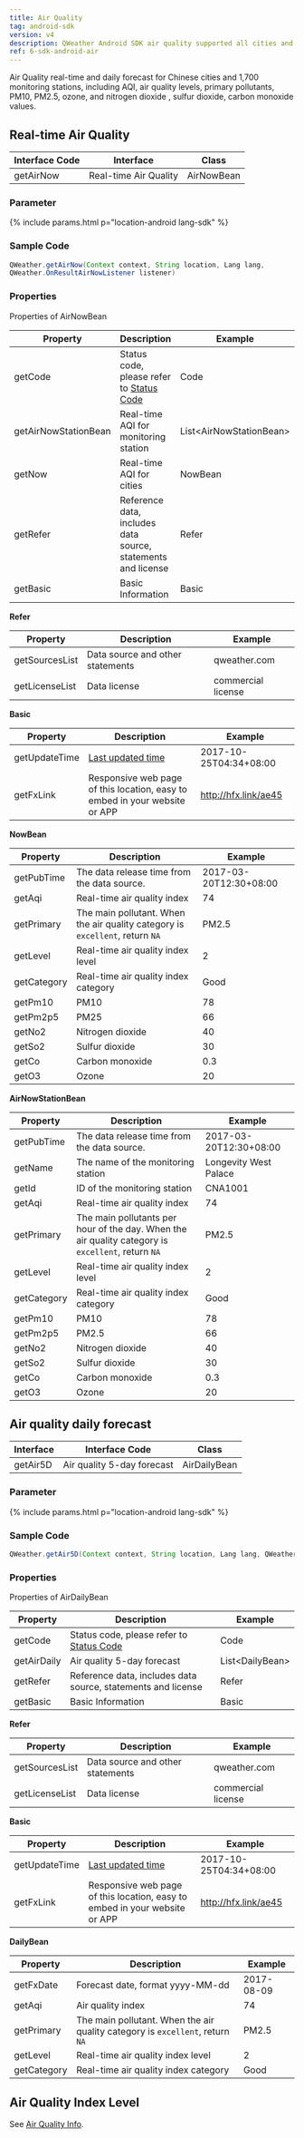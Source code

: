 ```yaml
---
title: Air Quality
tag: android-sdk
version: v4
description: QWeather Android SDK air quality supported all cities and 1700+ monitoring stations in China.
ref: 6-sdk-android-air
---
```


Air Quality real-time and daily forecast for Chinese cities and 1,700 monitoring stations, including AQI, air quality levels, primary pollutants, PM10, PM2.5, ozone, and nitrogen dioxide , sulfur dioxide, carbon monoxide values.

## Real-time Air Quality

| Interface Code| Interface  | Class |
| ---------------- | --------- | ---------- |
| getAirNow| Real-time Air Quality  | AirNowBean |

### Parameter

{% include params.html p="location-android lang-sdk" %}

### Sample Code

```java
QWeather.getAirNow(Context context, String location, Lang lang,
QWeather.OnResultAirNowListener listener)
```

### Properties

Properties of AirNowBean

| Property | Description | Example |
| -------------------- | -------------------------- |------------------- |
| getCode | Status code, please refer to [Status Code](/en/docs/resource/status-code/) | Code |
| getAirNowStationBean | Real-time AQI for monitoring station | List&lt;AirNowStationBean&gt; |
| getNow | Real-time AQI for cities | NowBean |
| getRefer | Reference data, includes data source, statements and license | Refer |
| getBasic | Basic Information | Basic |

**Refer**

| Property | Description | Example |
| -------------- | ------------ | ------------------ |
| getSourcesList | Data source and other statements | qweather.com |
| getLicenseList | Data license | commercial license |

**Basic**

| Property | Description | Example |
| ------------- | ------------------------ | ------------- |
| getUpdateTime | [Last updated time](/en/docs/resource/glossary#update-time) | 2017-10-25T04:34+08:00 |
| getFxLink | Responsive web page of this location, easy to embed in your website or APP | http://hfx.link/ae45 |

**NowBean**

| Property | Description | Example |
| ----------- | --------------------------------- | ------------- |
| getPubTime | The data release time from the data source. | 2017-03-20T12:30+08:00 |
| getAqi | Real-time air quality index | 74 |
| getPrimary | The main pollutant. When the air quality category is `excellent`, return `NA` | PM2.5 |
| getLevel | Real-time air quality index level  | 2 |
| getCategory | Real-time air quality index category  | Good |
| getPm10 | PM10 | 78 |
| getPm2p5 | PM25 | 66 |
| getNo2 | Nitrogen dioxide | 40 |
| getSo2 | Sulfur dioxide | 30 |
| getCo | Carbon monoxide | 0.3 |
| getO3 | Ozone | 20 |

**AirNowStationBean**

| Property | Description | Example |
| ----------- | --------------------------------- | ------------ |
| getPubTime | The data release time from the data source. | 2017-03-20T12:30+08:00 |
| getName | The name of the monitoring station | Longevity West Palace |
| getId | ID of the monitoring station | CNA1001 |
| getAqi | Real-time air quality index | 74 |
| getPrimary | The main pollutants per hour of the day. When the air quality category is `excellent`, return `NA` | PM2.5 |
| getLevel | Real-time air quality index level  | 2 |
| getCategory | Real-time air quality index category  | Good |
| getPm10 | PM10 | 78 |
| getPm2p5 | PM2.5 | 66 |
| getNo2 | Nitrogen dioxide | 40 |
| getSo2 | Sulfur dioxide | 30 |
| getCo | Carbon monoxide | 0.3 |
| getO3 | Ozone | 20 |

## Air quality daily forecast

| Interface | Interface Code | Class |
| ------------------- | -------- | ------------ |
| getAir5D| Air quality 5-day forecast  | AirDailyBean |

### Parameter

{% include params.html p="location-android lang-sdk" %}

### Sample Code

```java
QWeather.getAir5D(Context context, String location, Lang lang, QWeather.OnResultAirDailyListener listener)
```

### Properties

Properties of AirDailyBean

| Property | Description | Example |
| ----------- | -------------------------- | --------------- |
| getCode | Status code, please refer to [Status Code](/en/docs/resource/status-code/) | Code |
| getAirDaily | Air quality 5-day forecast | List&lt;DailyBean&gt; |
| getRefer | Reference data, includes data source, statements and license | Refer |
| getBasic | Basic Information | Basic |

**Refer**

| Property | Description | Example |
| -------------- | ------------ | ------------------ |
| getSourcesList | Data source and other statements | qweather.com |
| getLicenseList | Data license | commercial license |

**Basic**

| Property | Description | Example |
| ------------- | ------------------------ | -------------- |
| getUpdateTime | [Last updated time](/en/docs/resource/glossary#update-time) | 2017-10-25T04:34+08:00 |
| getFxLink | Responsive web page of this location, easy to embed in your website or APP | http://hfx.link/ae45 |

**DailyBean**

| Property | Description | Example |
| ----------- | ----------------------------- | -------- |
| getFxDate | Forecast date, format yyyy-MM-dd | 2017-08-09 |
| getAqi | Air quality index | 74 |
| getPrimary | The main pollutant. When the air quality category is `excellent`, return `NA` | PM2.5 |
| getLevel | Real-time air quality index level  | 2 |
| getCategory | Real-time air quality index category  | Good |

## Air Quality Index Level

See [Air Quality Info](/en/docs/resource/air-info/).